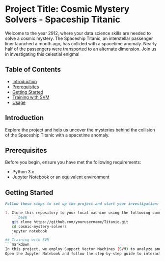 # Project Title: Cosmic Mystery Solvers - Spaceship Titanic

Welcome to the year 2912, where your data science skills are needed to solve a cosmic mystery. The Spaceship Titanic, an interstellar passenger liner launched a month ago, has collided with a spacetime anomaly. Nearly half of the passengers were transported to an alternate dimension. Join us in investigating this celestial enigma!

## Table of Contents
- [Introduction](#introduction)
- [Prerequisites](#prerequisites)
- [Getting Started](#getting-started)
- [Training with SVM](#training-with-svm)
- [Usage](#usage)


## Introduction
Explore the project and help us uncover the mysteries behind the collision of the Spaceship Titanic with a spacetime anomaly.

## Prerequisites
Before you begin, ensure you have met the following requirements:

- Python 3.x
- Jupyter Notebook or an equivalent environment
  
## Getting Started
```markdown
Follow these steps to set up the project and start your investigation:

1. Clone this repository to your local machine using the following command:
   ```bash
   git clone https://github.com/yourusername/Titanic.git
   cd cosmic-mystery-solvers
   jupyter notebook

## Training with SVM
```markdown
In this project, we employ Support Vector Machines (SVM) to analyze and predict patterns related to the cosmic mystery. Learn how to preprocess the data and train an SVM model using our provided Jupyter Notebook: [project_notebook.ipynb](project_notebook.ipynb).
Open the Jupyter Notebook and follow the step-by-step guide to interact with the SVM model and contribute to solving the cosmic mystery.





